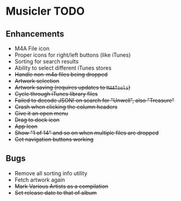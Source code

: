 # Musicler TODO

## Enhancements
- M4A File icon
- Proper icons for right/left buttons (like iTunes)
- Sorting for search results
- Ability to select different iTunes stores
- ~~Handle non-m4a files being dropped~~
- ~~Artwork selection~~
- ~~Artwork saving (requires updates to `M4ATools`)~~
- ~~Cycle through iTunes library files~~
- ~~Failed to decode JSON! on search for "Unwell", also "Treasure"~~
- ~~Crash when clicking the column headers~~
- ~~Give it an open menu~~
- ~~Drag to dock icon~~
- ~~App Icon~~
- ~~Show "1 of 14" and so on when multiple files are dropped~~
- ~~Get navigation buttons working~~

## Bugs
- Remove all sorting info utility
- Fetch artwork again
- ~~Mark Various Artists as a compilation~~
- ~~Set release date to that of album~~
